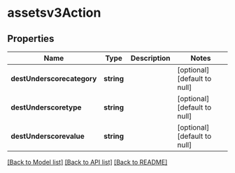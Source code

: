 # assetsv3Action

## Properties
Name | Type | Description | Notes
------------ | ------------- | ------------- | -------------
**destUnderscorecategory** | **string** |  | [optional] [default to null]
**destUnderscoretype** | **string** |  | [optional] [default to null]
**destUnderscorevalue** | **string** |  | [optional] [default to null]

[[Back to Model list]](../README.md#documentation-for-models) [[Back to API list]](../README.md#documentation-for-api-endpoints) [[Back to README]](../README.md)



